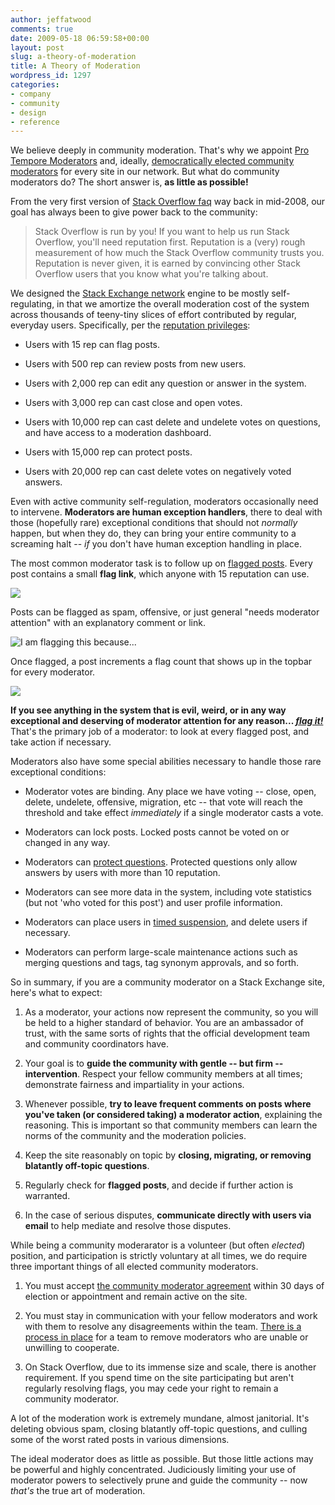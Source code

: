 ```yaml
---
author: jeffatwood
comments: true
date: 2009-05-18 06:59:58+00:00
layout: post
slug: a-theory-of-moderation
title: A Theory of Moderation
wordpress_id: 1297
categories:
- company
- community
- design
- reference
---
```



We believe deeply in community moderation. That's why we appoint [Pro Tempore Moderators](http://blog.stackoverflow.com/2010/07/moderator-pro-tempore/) and, ideally, [democratically elected community moderators](http://blog.stackoverflow.com/2010/12/stack-exchange-moderator-elections-begin/) for every site in our network. But what do community moderators do? The short answer is, **as little as possible!**



From the very first version of [Stack Overflow faq](http://stackoverflow.com/faq) way back in mid-2008, our goal has always been to give power back to the community:





<blockquote>
Stack Overflow is run by you! If you want to help us run Stack Overflow, you'll need reputation first. Reputation is a (very) rough measurement of how much the Stack Overflow community trusts you. Reputation is never given, it is earned by convincing other Stack Overflow users that you know what you're talking about. 
</blockquote>





We designed the [Stack Exchange network](http://stackexchange.com/sites) engine to be mostly self-regulating, in that we amortize the overall moderation cost of the system across thousands of teeny-tiny slices of effort contributed by regular, everyday users. Specifically, per the [reputation privileges](http://blog.stackoverflow.com/2010/10/membership-has-its-privileges/):







  * Users with 15 rep can flag posts.

  * Users with 500 rep can review posts from new users.

  * Users with 2,000 rep can edit any question or answer in the system.

  * Users with 3,000 rep can cast close and open votes.

  * Users with 10,000 rep can cast delete and undelete votes on questions, and have access to a moderation dashboard.

  * Users with 15,000 rep can protect posts.

  * Users with 20,000 rep can cast delete votes on negatively voted answers.




Even with active community self-regulation, moderators occasionally need to intervene. **Moderators are human exception handlers**, there to deal with those (hopefully rare) exceptional conditions that should not _normally_ happen, but when they do, they can bring your entire community to a screaming halt -- _if_ you don't have human exception handling in place.



The most common moderator task is to follow up on [flagged posts](http://blog.stackoverflow.com/2011/01/improved-flagging/). Every post contains a small **flag link**, which anyone with 15 reputation can use.



![](http://blog.stackoverflow.com/wp-content/uploads/stackexchange-flag-post.png)



Posts can be flagged as spam, offensive, or just general "needs moderator attention" with an explanatory comment or link.



![I am flagging this because...](http://blog.stackoverflow.com/wp-content/uploads/i-am-flagging-this-because1.png)



Once flagged, a post increments a flag count that shows up in the topbar for every moderator.



![](http://blog.stackoverflow.com/wp-content/uploads/stackexchange-mod-flag-count-header.png)



**If you see anything in the system that is evil, weird, or in any way exceptional and deserving of moderator attention for any reason... [_flag it!_](http://blog.stackoverflow.com/2011/01/improved-flagging/)** That's the primary job of a moderator: to look at every flagged post, and take action if necessary.



Moderators also have some special abilities necessary to handle those rare exceptional conditions:







  * Moderator votes are binding. Any place we have voting -- close, open, delete, undelete, offensive, migration, etc -- that vote will reach the threshold and take effect _immediately_ if a single moderator casts a vote.

  * Moderators can lock posts. Locked posts cannot be voted on or changed in any way.

  * Moderators can [protect questions](http://blog.stackoverflow.com/2010/06/new-protected-question-status/). Protected questions only allow answers by users with more than 10 reputation.

  * Moderators can see more data in the system, including vote statistics (but not 'who voted for this post') and user profile information. 

  * Moderators can place users in [timed suspension](http://blog.stackoverflow.com/2009/04/a-day-in-the-penalty-box/), and delete users if necessary.

  * Moderators can perform large-scale maintenance actions such as merging questions and tags, tag synonym approvals, and so forth.


So in summary, if you are a community moderator on a Stack Exchange site, here's what to expect:



  1. As a moderator, your actions now represent the community, so you will be held to a higher standard of behavior. You are an ambassador of trust, with the same sorts of rights that the official development team and community coordinators have.

  2. Your goal is to **guide the community with gentle -- but firm -- intervention**. Respect your fellow community members at all times; demonstrate fairness and impartiality in your actions.

  3. Whenever possible, **try to leave frequent comments on posts where you've taken (or considered taking) a moderator action**, explaining the reasoning. This is important so that community members can learn the norms of the community and the moderation policies.

  4. Keep the site reasonably on topic by **closing, migrating, or removing blatantly off-topic questions**.

  5. Regularly check for **flagged posts**, and decide if further action is warranted.

  6. In the case of serious disputes, **communicate directly with users via email** to help mediate and resolve those disputes.


While being a community moderarator is a volunteer (but often _elected_) position, and participation is strictly voluntary at all times, we do require three important things of all elected community moderators.





  1. You must accept [the community moderator agreement](http://stackoverflow.com/legal/moderator-agreement) within 30 days of election or appointment and remain active on the site.


  2. You must stay in communication with your fellow moderators and work with them to resolve any disagreements within the team. [There is a process in place](http://meta.stackoverflow.com/questions/151606/handling-calls-to-remove-a-moderator/157258#157258) for a team to remove moderators who are unable or unwilling to cooperate.


  3. On Stack Overflow, due to its immense size and scale, there is another requirement. If you spend time on the site participating but aren't regularly resolving flags, you may cede your right to remain a community moderator.



A lot of the moderation work is extremely mundane, almost janitorial. It's deleting obvious spam, closing blatantly off-topic questions, and culling some of the worst rated posts in various dimensions.

The ideal moderator does as little as possible. But those little actions may be powerful and highly concentrated. Judiciously limiting your use of moderator powers to selectively prune and guide the community -- now _that's_ the true art of moderation.

